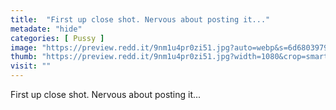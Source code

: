```yaml
---
title:  "First up close shot. Nervous about posting it..."
metadate: "hide"
categories: [ Pussy ]
image: "https://preview.redd.it/9nm1u4pr0zi51.jpg?auto=webp&s=6d6803979e418d7a8fdf74fd431d5681a3aa8a49"
thumb: "https://preview.redd.it/9nm1u4pr0zi51.jpg?width=1080&crop=smart&auto=webp&s=7e11ec434a6fc7a22ea7763dc4f7359bce6e1cdf"
visit: ""
---
```

First up close shot. Nervous about posting it...

